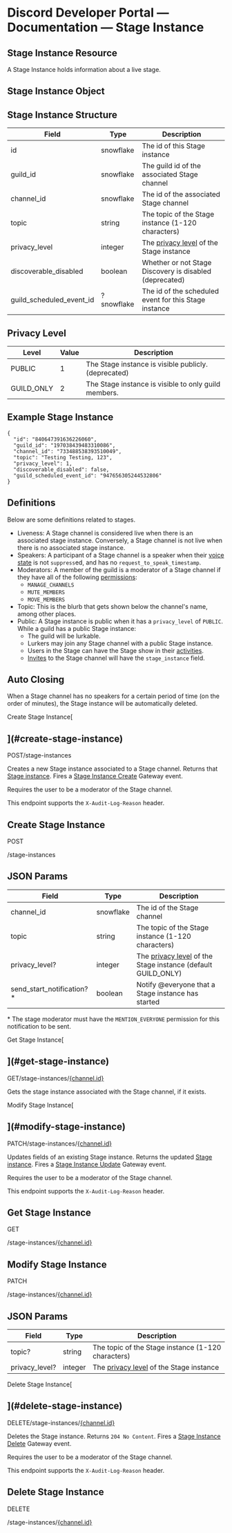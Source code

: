 # Discord Developer Portal — Documentation — Stage Instance

## Stage Instance Resource

A Stage Instance holds information about a live stage.

## Stage Instance Object

## Stage Instance Structure

| Field | Type | Description |
| --- | --- | --- |
| id | snowflake | The id of this Stage instance |
| guild\_id | snowflake | The guild id of the associated Stage channel |
| channel\_id | snowflake | The id of the associated Stage channel |
| topic | string | The topic of the Stage instance (1-120 characters) |
| privacy\_level | integer | The [privacy level](https://ptb.discord.com/developers/docs/resources/stage-instance#stage-instance-object-privacy-level) of the Stage instance |
| discoverable\_disabled | boolean | Whether or not Stage Discovery is disabled (deprecated) |
| guild\_scheduled\_event\_id | ?snowflake | The id of the scheduled event for this Stage instance |

## Privacy Level

| Level | Value | Description |
| --- | --- | --- |
| PUBLIC | 1 | The Stage instance is visible publicly. (deprecated) |
| GUILD\_ONLY | 2 | The Stage instance is visible to only guild members. |

## Example Stage Instance

```
{
  "id": "840647391636226060",
  "guild_id": "197038439483310086",
  "channel_id": "733488538393510049",
  "topic": "Testing Testing, 123",
  "privacy_level": 1,
  "discoverable_disabled": false,
  "guild_scheduled_event_id": "947656305244532806"
}
```

## Definitions

Below are some definitions related to stages.

*   Liveness: A Stage channel is considered live when there is an associated stage instance. Conversely, a Stage channel is not live when there is no associated stage instance.
*   Speakers: A participant of a Stage channel is a speaker when their [voice state](https://ptb.discord.com/developers/docs/resources/voice#voice-state-object) is not ```suppress```ed, and has no ```request_to_speak_timestamp```.
*   Moderators: A member of the guild is a moderator of a Stage channel if they have all of the following [permissions](https://ptb.discord.com/developers/docs/topics/permissions#permissions):
    *   ```MANAGE_CHANNELS```
    *   ```MUTE_MEMBERS```
    *   ```MOVE_MEMBERS```
*   Topic: This is the blurb that gets shown below the channel's name, among other places.
*   Public: A Stage instance is public when it has a ```privacy_level``` of ```PUBLIC```. While a guild has a public Stage instance:
    *   The guild will be lurkable.
    *   Lurkers may join any Stage channel with a public Stage instance.
    *   Users in the Stage can have the Stage show in their [activities](https://ptb.discord.com/developers/docs/topics/gateway-events#presence).
    *   [Invites](https://ptb.discord.com/developers/docs/resources/invite#invite-object) to the Stage channel will have the ```stage_instance``` field.

## Auto Closing

When a Stage channel has no speakers for a certain period of time (on the order of minutes), the Stage instance will be automatically deleted.

Create Stage Instance[

](#create-stage-instance)
-------------------------------------------------

POST/stage-instances

Creates a new Stage instance associated to a Stage channel. Returns that [Stage instance](https://ptb.discord.com/developers/docs/resources/stage-instance#stage-instance-object-stage-instance-structure). Fires a [Stage Instance Create](https://ptb.discord.com/developers/docs/topics/gateway-events#stage-instance-create) Gateway event.

Requires the user to be a moderator of the Stage channel.

This endpoint supports the ```X-Audit-Log-Reason``` header.

## Create Stage Instance

POST

/stage-instances

## JSON Params

| Field | Type | Description |
| --- | --- | --- |
| channel\_id | snowflake | The id of the Stage channel |
| topic | string | The topic of the Stage instance (1-120 characters) |
| privacy\_level? | integer | The [privacy level](https://ptb.discord.com/developers/docs/resources/stage-instance#stage-instance-object-privacy-level) of the Stage instance (default GUILD\_ONLY) |
| send\_start\_notification? \* | boolean | Notify @everyone that a Stage instance has started |

\* The stage moderator must have the ```MENTION_EVERYONE``` permission for this notification to be sent.

Get Stage Instance[

](#get-stage-instance)
-------------------------------------------

GET/stage-instances/[{channel.id}](https://ptb.discord.com/developers/docs/resources/channel#channel-object)

Gets the stage instance associated with the Stage channel, if it exists.

Modify Stage Instance[

](#modify-stage-instance)
-------------------------------------------------

PATCH/stage-instances/[{channel.id}](https://ptb.discord.com/developers/docs/resources/channel#channel-object)

Updates fields of an existing Stage instance. Returns the updated [Stage instance](https://ptb.discord.com/developers/docs/resources/stage-instance#stage-instance-object-stage-instance-structure). Fires a [Stage Instance Update](https://ptb.discord.com/developers/docs/topics/gateway-events#stage-instance-update) Gateway event.

Requires the user to be a moderator of the Stage channel.

This endpoint supports the ```X-Audit-Log-Reason``` header.

## Get Stage Instance

GET

/stage-instances/[{channel.id}](https://ptb.discord.com/developers/docs/resources/channel#channel-object)

## Modify Stage Instance

PATCH

/stage-instances/[{channel.id}](https://ptb.discord.com/developers/docs/resources/channel#channel-object)

## JSON Params

| Field | Type | Description |
| --- | --- | --- |
| topic? | string | The topic of the Stage instance (1-120 characters) |
| privacy\_level? | integer | The [privacy level](https://ptb.discord.com/developers/docs/resources/stage-instance#stage-instance-object-privacy-level) of the Stage instance |

Delete Stage Instance[

](#delete-stage-instance)
-------------------------------------------------

DELETE/stage-instances/[{channel.id}](https://ptb.discord.com/developers/docs/resources/channel#channel-object)

Deletes the Stage instance. Returns ```204 No Content```. Fires a [Stage Instance Delete](https://ptb.discord.com/developers/docs/topics/gateway-events#stage-instance-delete) Gateway event.

Requires the user to be a moderator of the Stage channel.

This endpoint supports the ```X-Audit-Log-Reason``` header.

## Delete Stage Instance

DELETE

/stage-instances/[{channel.id}](https://ptb.discord.com/developers/docs/resources/channel#channel-object)

